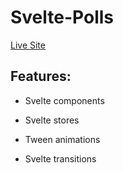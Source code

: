 # Svelte-Polls

[Live Site](https://apcurran-svelte-polls.netlify.app/)

## Features:

* Svelte components

* Svelte stores

* Tween animations

* Svelte transitions